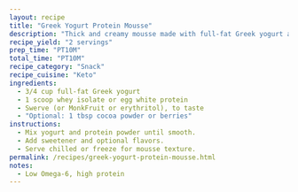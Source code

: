```yaml
---
layout: recipe
title: "Greek Yogurt Protein Mousse"
description: "Thick and creamy mousse made with full-fat Greek yogurt and protein powder."
recipe_yield: "2 servings"
prep_time: "PT10M"
total_time: "PT10M"
recipe_category: "Snack"
recipe_cuisine: "Keto"
ingredients:
  - 3/4 cup full-fat Greek yogurt
  - 1 scoop whey isolate or egg white protein
  - Swerve (or MonkFruit or erythritol), to taste
  - "Optional: 1 tbsp cocoa powder or berries"
instructions:
  - Mix yogurt and protein powder until smooth.
  - Add sweetener and optional flavors.
  - Serve chilled or freeze for mousse texture.
permalink: /recipes/greek-yogurt-protein-mousse.html
notes:
  - Low Omega-6, high protein
---
```


